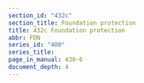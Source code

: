 ```yaml
---
section_id: "432c"
section_title: Foundation protection
title: 432c Foundation protection
abbr: FDN
series_id: "400"
series_title: 
page_in_manual: 430-6
document_depth: 4
---
```

